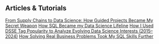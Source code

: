## Articles & Tutorials

[From Supply Chains to Data Science: How Guided Projects Became My Secret Weapon](https://medium.com/@linxjanabi/from-supply-chains-to-data-science-how-guided-projects-became-my-secret-weapon-no-theory-overload-7df2088d7bb9)
[How SQL Became my Data Science Lifeline](https://medium.com/@linxjanabi/how-sql-became-my-data-science-lifeline-ebde8f749307)
[How I Used DSSE Tag Popularity to Analyze Evolving Data Science Interests (2015–2024)](https://medium.com/@linxjanabi/how-i-used-dsse-tag-popularity-to-analyze-evolving-data-science-interests-2015-2024-c4da3ed41834)
[How Solving Real Business Problems Took My SQL Skills Further](https://medium.com/@linxjanabi/how-solving-real-business-problems-took-my-sql-skills-further-3abe8f138f37)
